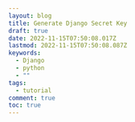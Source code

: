 ```yaml
---
layout: blog
title: Generate Django Secret Key
draft: true
date: 2022-11-15T07:50:08.017Z
lastmod: 2022-11-15T07:50:08.087Z
keywords:
  - Django
  - python
  - ""
tags:
  - tutorial
comment: true
toc: true
---
```

<!--more-->